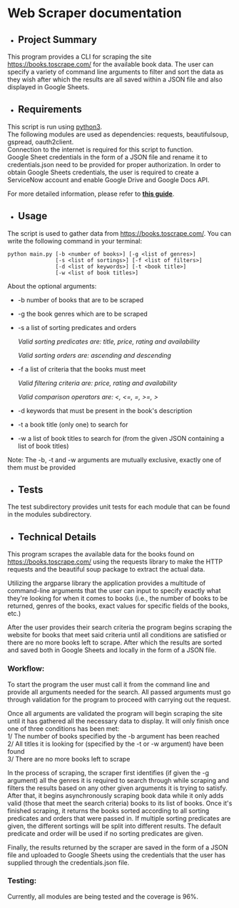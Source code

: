# Web Scraper documentation

* ## Project Summary
This program provides a CLI for scraping the site
https://books.toscrape.com/ for the available book
data. The user can specify a variety of command line
arguments to filter and sort the data as they wish
after which the results are all saved within a JSON
file and also displayed in Google Sheets. 

* ## Requirements
This script is run using [python3](https://www.python.org/).  
The following modules are used as dependencies:
requests, beautifulsoup, gspread, oauth2client.  
Connection to the internet is required for this script to function.  
Google Sheet credentials in the form of a JSON file and rename it to credentials.json
need to be provided for proper authorization.
In order to obtain Google Sheets credentials, the user is required 
to create a ServiceNow account and enable Google Drive and Google Docs API.

For more detailed information, please refer to **[this guide](https://developers.google.com/workspace/guides/create-credentials)**.


* ## Usage
The script is used to gather data from https://books.toscrape.com/.
You can write the following command in your terminal:
  ```
  python main.py [-b <number of books>] [-g <list of genres>]
                 [-s <list of sortings>] [-f <list of filters>]
                 [-d <list of keywords>] [-t <book title>]
                 [-w <list of book titles>]
  ```
About the optional arguments:
  * -b number of books that are to be scraped
  * -g the book genres which are to be scraped
  * -s a list of sorting predicates and orders
  	
  	*Valid sorting predicates are: title, price, rating and availability*
  	
  	*Valid sorting orders are: ascending and descending* 
  	
  	
  * -f a list of criteria that the books must meet
  	
  	*Valid filtering criteria are: price, rating and availability*
  	
  	*Valid comparison operators are: <, <=, =, >=, >*
  	 
  	
  * -d keywords that must be present in the book's description
  * -t a book title (only one) to search for
  * -w a list of book titles to search for (from the given JSON
containing a list of book titles)

Note: The -b, -t and -w arguments are mutually exclusive,
exactly one of them must be provided
  
  
* ## Tests
The test subdirectory provides unit tests for each module that can be found
in the modules subdirectory.
  
* ## Technical Details
This program scrapes the available data for the books found on
https://books.toscrape.com/ using the requests library to make
the HTTP requests and the beautiful soup package to extract the
actual data.

Utilizing the argparse library the application provides a multitude
of command-line arguments that the user can input to specify 
exactly what they're looking for when it comes to books (i.e., the number of
books to be returned, genres of the books, exact values for specific
fields of the books, etc.)

After the user provides their search criteria the program begins
scraping the website for books that meet said criteria until all
conditions are satisfied or there are no more books left to scrape.
After which the results are sorted and saved both in Google Sheets
and locally in the form of a JSON file.
  
### Workflow:
To start the program the user must call it from the command line and
provide all arguments needed for the search. All passed arguments
must go through validation for the program to proceed with carrying out the
request.

Once all arguments are validated the program will begin scraping
the site until it has gathered all the necessary data to display. It will
only finish once one of three conditions has been met:  
1/ The number of books specified by the -b argument has been reached  
2/ All titles it is looking for (specified by the -t or -w argument) have
been found  
3/ There are no more books left to scrape

In the process of scraping, the scraper first identifies (if given the -g argument) all the genres it
is required to search through while scraping and filters the results based on any other given arguments 
it is trying to satisfy. After that, it begins asynchronously scraping book data while it
only adds valid (those that meet the search criteria) books to its list of
books. Once it's finished scraping, it returns the books sorted according to
all sorting predicates and orders that were passed in.
If multiple sorting predicates are given, the different sortings will be split into different results. The default predicate and order will be used if no sorting predicates are given.

Finally, the results returned by the scraper are saved in the form of a JSON file and
uploaded to Google Sheets using the credentials that the user has supplied
through the credentials.json file.

### Testing:
Currently, all modules are being tested and the coverage is 96%.

